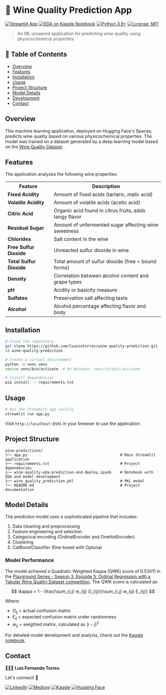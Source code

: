 # 🍷 Wine Quality Prediction App

[![Streamlit App](https://static.streamlit.io/badges/streamlit_badge_black_white.svg)](https://huggingface.co/spaces/luisotorres/wine-quality-predictions)
[![EDA on Kaggle Notebook](https://img.shields.io/badge/Kaggle-Notebook-20BEFF?logo=kaggle&logoColor=white)](https://www.kaggle.com/code/lusfernandotorres/wine-quality-eda-prediction-and-deploy/notebook)
[![Python 3.9+](https://img.shields.io/badge/python-3.9+-blue.svg)](https://www.python.org/downloads/)
[![License: MIT](https://img.shields.io/badge/License-MIT-yellow.svg)](https://opensource.org/licenses/MIT)

> An ML-powered application for predicting wine quality using physicochemical properties

## 📌 Table of Contents
- [Overview](#overview)
- [Features](#features)
- [Installation](#installation)
- [Usage](#usage)
- [Project Structure](#project-structure)
- [Model Details](#model-details)
- [Development](#development)
- [Contact](#contact)

## Overview

This machine learning application, deployed on Hugging Face's Spaces, predicts wine quality based on various physicochemical properties. The model was trained on a dataset generated by a deep learning model based on the [Wine Quality Dataset](https://www.kaggle.com/datasets/yasserh/wine-quality-dataset).

## Features

The application analyzes the following wine properties:

<table>
  <tr>
    <th>Feature</th>
    <th>Description</th>
  </tr>
  <tr>
    <td><b>Fixed Acidity</b></td>
    <td>Amount of fixed acids (tartaric, malic acid)</td>
  </tr>
  <tr>
    <td><b>Volatile Acidity</b></td>
    <td>Amount of volatile acids (acetic acid)</td>
  </tr>
  <tr>
    <td><b>Citric Acid</b></td>
    <td>Organic acid found in citrus fruits, adds tangy flavor</td>
  </tr>
  <tr>
    <td><b>Residual Sugar</b></td>
    <td>Amount of unfermented sugar affecting wine sweetness</td>
  </tr>
  <tr>
    <td><b>Chlorides</b></td>
    <td>Salt content in the wine</td>
  </tr>
  <tr>
    <td><b>Free Sulfur Dioxide</b></td>
    <td>Unreacted sulfur dioxide in wine</td>
  </tr>
  <tr>
    <td><b>Total Sulfur Dioxide</b></td>
    <td>Total amount of sulfur dioxide (free + bound forms)</td>
  </tr>
  <tr>
    <td><b>Density</b></td>
    <td>Correlation between alcohol content and grape types</td>
  </tr>
  <tr>
    <td><b>pH</b></td>
    <td>Acidity or basicity measure</td>
  </tr>
  <tr>
    <td><b>Sulfates</b></td>
    <td>Preservation salt affecting taste</td>
  </tr>
  <tr>
    <td><b>Alcohol</b></td>
    <td>Alcohol percentage affecting flavor and body</td>
  </tr>
</table>

## Installation

```bash
# Clone the repository
git clone https://github.com/luuisotorres/wine-quality-prediction.git
cd wine-quality-prediction

# Create a virtual environment
python -m venv venv
source venv/bin/activate  # On Windows: venv\Scripts\activate

# Install dependencies
pip install -r requirements.txt
```

## Usage

```bash
# Run the Streamlit app locally
streamlit run app.py
```

Visit `http://localhost:8501` in your browser to use the application.

## Project Structure

```
wine-predictions/
├── app.py                                          # Main Streamlit application
├── requirements.txt                                # Project dependencies
├── wine-quality-eda-prediction-and-deploy.ipynb    # Notebook with EDA and model development
├── wine_quality_prediction.pkl                     # PKL model
└── README.md                                       # Project documentation
```

## Model Details

The prediction model uses a sophisticated pipeline that includes:

1. Data cleaning and preprocessing
2. Feature engineering and selection
3. Categorical encoding (OrdinalEncoder and OneHotEncoder)
4. Clustering
5. CatBoostClassifier (fine-tuned with Optuna)

### Model Performance

The model achieved a Quadratic Weighted Kappa (QWK) score of 0.53011 in the [Playground Series - Season 3, Episode 5: Ordinal Regression with a Tabular Wine Quality Dataset competition](https://www.kaggle.com/competitions/playground-series-s3e5). The QWK score is calculated as:

$$
\kappa = 1 - \frac{\sum_{i,j} w_{ij} O_{ij}}{\sum_{i,j} w_{ij} E_{ij}}
$$

Where:
- $O_{ij}$ = actual confusion matrix
- $E_{ij}$ = expected confusion matrix under randomness
- $w_{ij}$ = weighted matrix, calculated as $(i - j)^2$

For detailed model development and analysis, check out the [Kaggle notebook](https://www.kaggle.com/code/lusfernandotorres/wine-quality-eda-prediction-and-deploy/notebook).

## Contact

👨🏻‍💻 **Luis Fernando Torres**

Let's connect! 🔗

[![LinkedIn](https://img.shields.io/badge/LinkedIn-0077B5?style=for-the-badge&logo=linkedin&logoColor=white)](https://www.linkedin.com/in/luuisotorres/)
[![Medium](https://img.shields.io/badge/Medium-12100E?style=for-the-badge&logo=medium&logoColor=white)](https://medium.com/@luuisotorres)
[![Kaggle](https://img.shields.io/badge/Kaggle-20BEFF?style=for-the-badge&logo=kaggle&logoColor=white)](https://www.kaggle.com/lusfernandotorres)
[![Hugging Face](https://img.shields.io/badge/_Hugging_Face-FFD21E?style=for-the-badge&logo=huggingface&logoColor=black)](https://huggingface.co/luisotorres)
